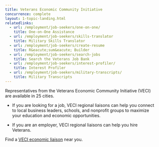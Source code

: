 ```yaml
---
title: Veterans Economic Community Initiative
concurrence: complete
layout: 1-topic-landing.html
relatedlinks:
  - url: /employment/job-seekers/one-on-one/
    title: One-on-One Assistance
  - url: /employment/job-seekers/skills-translator
    title: Military Skills Translator
  - url: /employment/job-seekers/create-resume
    title: R&eacute;sum&eacute; Builder
  - url: /employment/job-seekers/search-jobs
    title: Search the Veterans Job Bank
  - url: /employment/job-seekers/interest-profiler/
    title: Interest Profiler
  - url: /employment/job-seekers/military-transcripts/
    title: Military Transcripts
---
```


Representatives from the Veterans Economic Community Initiative (VECI) are available in 25 cities. 

- If you are looking for a job, VECI regional liaisons can help you connect to local business leaders, schools, and nonprofit groups to maximize your education and economic opportunities.

- If you are an employer, VECI regional liaisons can help you hire Veterans.

Find a [VECI economic liaison](http://www.benefits.va.gov/TEEI/economic-liaison-list.asp) near you. 
